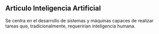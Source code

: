 ## Articulo Inteligencia Artificial
Se centra en el desarrollo de sistemas y máquinas capaces de realizar tareas que, tradicionalmente, requerirían inteligencia humana.

